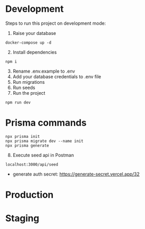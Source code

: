 # Development
Steps to run this project on development mode:

1. Raise your database
```
docker-compose up -d
```
2. Install dependencies
```
npm i
```
3. Rename .env.example to .env
4. Add your database credentials to .env file
5. Run migrations
6. Run seeds
7. Run the project
```
npm run dev
```
# Prisma commands
```
npx prisma init
npx prisma migrate dev --name init
npx prisma generate
```
8. Execute seed api in Postman
```
localhost:3000/api/seed
```
* generate auth secret: https://generate-secret.vercel.app/32
# Production

# Staging